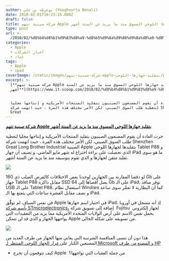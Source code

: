 ```yaml
---
author: يوغرطة بن علي (Youghourta Benali)
date: 2010-02-01T16:23:15.000Z
draft: false
title: شركة صينية تتهم Apple بتقليد جهازها اللوحي المسوق منذ ما يزيد عن الستة أشهر
type: post
url: >-
  /2010/02/%d8%b4%d8%b1%d9%83%d8%a9-%d8%b5%d9%8a%d9%86%d9%8a%d8%a9-%d8%aa%d8%aa%d9%87%d9%85-apple-%d8%a8%d8%aa%d9%82%d9%84%d9%8a%d8%af-%d8%ac%d9%87%d8%a7%d8%b2%d9%87%d8%a7-%d8%a7%d9%84%d9%84%d9%88%d8%ad%d9%8a/
categories:
  - Apple
  - أخبار الشركات
  - عتاد
tags:
  - Apple
  - ipad
coverImage: /static/images/شركة-صينية-تتهم-apple-بتقليد-جهازها-اللوحي/p88.jpg
excerpt: >-
  [**شركة صينية تتهم Apple بتقليد جهازها اللوحي المسوق منذ ما يزيد عن الستة
  أشهر**](https://www.it-scoop.com/2010/02/%d8%b4%d8%b1%d9%83%d8%a9-%d8%b5%d9%8a%d9%86%d9%8a%d8%a9-%d8%aa%d8%aa%d9%87%d9%85-apple-%d8%a8%d8%aa%d9%82%d9%84%d9%8a%d8%af-%d8%ac%d9%87%d8%a7%d8%b2%d9%87%d8%a7-%d8%a7%d9%84%d9%84%d9%88%d8%ad%d9%8a/)


  جرت العادة أن يقوم المصنعون الصينيون بتقليد المنتجات الأمريكية و إنتاجها محليا
  لتغطية طلب السوق الصيني، لكن الأمر مختلف هذه المرة ، حيث اتهمت شركة Shenzhen
  Great
---
```

[**شركة صينية تتهم Apple بتقليد جهازها اللوحي المسوق منذ ما يزيد عن الستة أشهر**](https://www.it-scoop.com/2010/02/%d8%b4%d8%b1%d9%83%d8%a9-%d8%b5%d9%8a%d9%86%d9%8a%d8%a9-%d8%aa%d8%aa%d9%87%d9%85-apple-%d8%a8%d8%aa%d9%82%d9%84%d9%8a%d8%af-%d8%ac%d9%87%d8%a7%d8%b2%d9%87%d8%a7-%d8%a7%d9%84%d9%84%d9%88%d8%ad%d9%8a/)

جرت العادة أن يقوم المصنعون الصينيون بتقليد المنتجات الأمريكية و إنتاجها محليا لتغطية طلب السوق الصيني، لكن الأمر مختلف هذه المرة ، حيث اتهمت شركة Shenzhen Great Long Brother Industrial الصينية Apple بتقليدها لجهازها اللوحي Tablet P88 و الذي تحصلت على براءة اختراع له شهر مايو الماضي، و تضيف أن جهاز iPad ما هو سوى تقليد متقن لجهازها و الذي تقوم بتوسيقه منذ ما يزيد عن الستة أشهر.

![](/static/images/شركة-صينية-تتهم-apple-بتقليد-جهازها-اللوحي/p88.jpg)

لو دققنا المقارنة بين الجهازين لوجدنا بعض الاختلافات كالقرص الصلب ذي 160 Gb على جهاز Tablet P88 مقابل ذاكرة SSD يصل أقصاها إلى 64 Gb على الـ iPad، توفر منافذ USB على الـ Tablet P88، استعمال نظام Windiws كما أن البطارية لا تعمِّر سوى ساعة و نصف مقابل العشرة ساعات التي يتمتع بها الـ iPad.

في نفس السياق، لم توفَّّق Apple في اختيار اسم جهازها iPad، إذ أنه مسجل في أوروبا [باسم شركة STmicroelectronics،](https://www.it-scoop.com/2010/01/ipad-%D8%B9%D9%84%D8%A7%D9%85%D8%A9-%D8%AA%D8%AC%D8%A7%D8%B1%D9%8A%D8%A9-%D9%85%D8%B3%D8%AC%D9%84%D8%A9-%D8%B3%D9%84%D9%81%D8%A7-%D9%81%D9%8A-%D8%A3%D9%88%D8%B1%D9%88%D8%A8%D8%A7%D8%8C-%D9%84%D9%83/) إضافة إلى تسويق شركة  Fujitsu  لجهاز إلكتروني يحمل نفس الاسم على أرض الولايات المتحدة الأمريكية مما يزيد من التعقيدات التي يواجهها الجهاز و الذي قد لن تتمكن Apple من تسويقه على شكله الحالي.

![](/static/images/شركة-صينية-تتهم-apple-بتقليد-جهازها-اللوحي/Fujitsu-ipad1001.jpg)

هذا دون أن ننسى المنافسة الشرسة التي يعاني منها الجهاز من طرف العديد من المصنعين الكبار على[ غرار الجهاز اللوحي المنتظر لـ Microsoft و المصنع من طرف HP](https://www.it-scoop.com/2010/01/%D8%AC%D9%87%D8%A7%D8%B2-%D9%84%D9%88%D8%AD%D9%8A-%D8%B4%D8%A8%D9%8A%D9%87-%D8%A8%D8%A7%D9%84%D9%80-islate-%D9%84%D9%83%D9%86-%D9%87%D8%B0%D9%87-%D8%A7%D9%84%D9%85%D8%B1%D8%A9-%D9%85%D9%86-hp-%D9%88-m/)

-   كيف تتوقعون أن تخرج Apple  من جملة العقبات التي تواجهها؟

